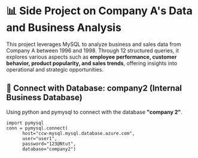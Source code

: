 # 📊 **Side Project on Company A's Data and Business Analysis**
This project leverages MySQL to analyze business and sales data from Company A between 1996 and 1998. Through 12 structured queries, it explores various aspects such as **employee performance, customer behavior, product popularity, and sales trends**, offering insights into operational and strategic opportunities.

## 🔗 Connect with Database: company2 (Internal Business Database)
Using python and pymysql to connect with the database **"company 2"**.
``` 
import pymysql
conn = pymysql.connect(
      host="ccw-mysql.mysql.database.azure.com",
      user="user1",
      password="123@Ntut",
      database="company2")
``` 

